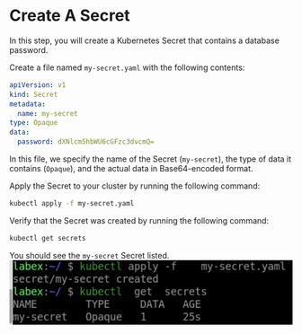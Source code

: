 # Create A Secret

In this step, you will create a Kubernetes Secret that contains a database password.

Create a file named `my-secret.yaml` with the following contents:

```yaml
apiVersion: v1
kind: Secret
metadata:
  name: my-secret
type: Opaque
data:
  password: dXNlcm5hbWU6cGFzc3dvcmQ=
```

In this file, we specify the name of the Secret (`my-secret`), the type of data it contains (`Opaque`), and the actual data in Base64-encoded format.

Apply the Secret to your cluster by running the following command:

```bash
kubectl apply -f my-secret.yaml
```

Verify that the Secret was created by running the following command:

```bash
kubectl get secrets
```

You should see the `my-secret` Secret listed.
![lab-configuring-apps-with-secrets-1](assets/lab-configuring-apps-with-secrets-1.png)
